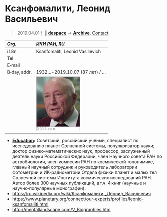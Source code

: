 # Ксанфомалити, Леонид Васильевич
> 2019.04.01 ┊ **🚀 [despace](index.md)** → **[Archive](faq.md)**, [Contact](contact.md)

|*[Org.](contact.md)*|*[ИКИ РАН](03_iki_ras.md), RU.*|
|:--|:--|
|i18n| Ksanfomaliti, Leonid Vasilievich |
|Tel| |
|E‑mail| |
|B‑day, addr.| 1932… ‑ 2019.10.07 (87 лет) / … |
|| ![](f/contact/k/ksanfomaliti_001_animated.gif) |

   - **[Education](edu.md):** Советский, российский учёный, специалист по исследованию планет Солнечной системы, популяризатор науки; доктор физико‑математических наук, профессор, заслуженный деятель науки Российской Федерации, член Научного совета РАН по астробиологии, член комиссии РАН по космической топонимике, главный научный сотрудник и руководитель лаборатории фотометрии и ИК‑радиометрии Отдела физики планет и малых тел Солнечной системы Института космических исследований РАН. Автор более 300 научных публикаций, в т.ч. 4 книг (научные и научно‑популярные монографии).
   - <https://ru.wikipedia.org/wiki/Ксанфомалити,_Леонид_Васильевич>
   - <https://www.planetary.org/connect/our-experts/profiles/leonid-ksanfomailiti.html>
   - <http://mentallandscape.com/V_Biographies.htm>